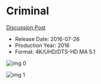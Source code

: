 # Criminal

[Discussion Post](https://www.avsforum.com/threads/bass-eq-for-filtered-movies.2995212/post-56747528)

* Release Date: 2016-07-26
* Production Year: 2016
* Format: 4K/UHD/DTS-HD MA 5.1

![img 0](https://i.imgur.com/MQrR70g.jpg)

![img 1](https://i.imgur.com/iXYvK0Q.jpg)

